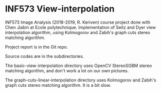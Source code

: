 # INF573 View-interpolation

INF573 Image Analysis (2018-2019, R. Keriven) course project done with Chen Jiabin at Ecole polytechnique.
Implementation of Seitz and Dyer view interpolation algorithm, using Kolmogorov and Zabih's graph cuts stereo matching algorithm.

Project report is in the Git repo.

Source codes are in the subdirectories. 

The basic-view-interpolation directory uses OpenCV StereoSGBM stereo matching algorithm, and don't work a lot on our own pictures.

The graph-cuts-linear-interpolation directory uses Kolmogorov and Zabih's graph cuts stereo matching algorithm. It is a bit slow.
